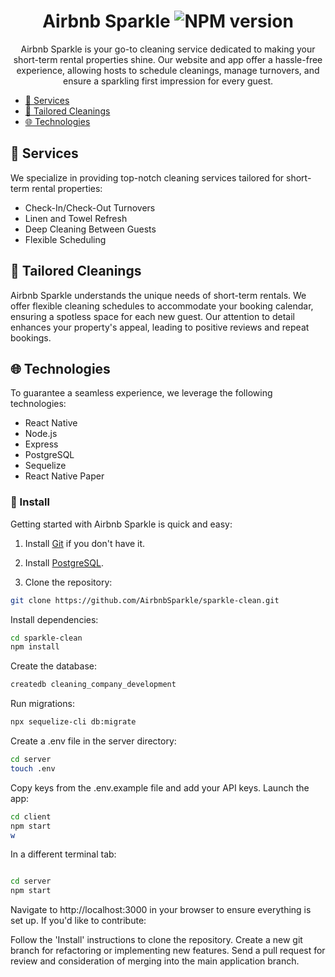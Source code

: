 <div align="center">

# Airbnb Sparkle ![NPM version](https://img.shields.io/badge/npm-v16.18.0-blue)

Airbnb Sparkle is your go-to cleaning service dedicated to making your short-term rental properties shine. Our website and app offer a hassle-free experience, allowing hosts to schedule cleanings, manage turnovers, and ensure a sparkling first impression for every guest.

</div>
<div align="left">

- [🌟 Services](#-services)
- [🧹 Tailored Cleanings](#-tailored-cleanings)
- [🌐 Technologies](#-technologies)

## 🌟 Services

We specialize in providing top-notch cleaning services tailored for short-term rental properties:

- Check-In/Check-Out Turnovers
- Linen and Towel Refresh
- Deep Cleaning Between Guests
- Flexible Scheduling

## 🧹 Tailored Cleanings

Airbnb Sparkle understands the unique needs of short-term rentals. We offer flexible cleaning schedules to accommodate your booking calendar, ensuring a spotless space for each new guest. Our attention to detail enhances your property's appeal, leading to positive reviews and repeat bookings.

## 🌐 Technologies

To guarantee a seamless experience, we leverage the following technologies:

- React Native
- Node.js
- Express
- PostgreSQL
- Sequelize
- React Native Paper

### 🌱 Install

Getting started with Airbnb Sparkle is quick and easy:

1. Install [Git](https://git-scm.com/book/en/v2/Getting-Started-First-Time-Git-Setup) if you don't have it.

2. Install [PostgreSQL](https://www.postgresql.org/download/).

3. Clone the repository:

```bash
git clone https://github.com/AirbnbSparkle/sparkle-clean.git
```

Install dependencies:

```bash
cd sparkle-clean
npm install
```

Create the database:

```bash
createdb cleaning_company_development
```

Run migrations:

```bash
npx sequelize-cli db:migrate
```

Create a .env file in the server directory:

```bash
cd server
touch .env
```

Copy keys from the .env.example file and add your API keys.
Launch the app:

```bash
cd client
npm start
w
```

In a different terminal tab:

```bash

cd server
npm start
```

Navigate to http://localhost:3000 in your browser to ensure everything is set up.
If you'd like to contribute:

Follow the 'Install' instructions to clone the repository.
Create a new git branch for refactoring or implementing new features.
Send a pull request for review and consideration of merging into the main application branch.

</div>
